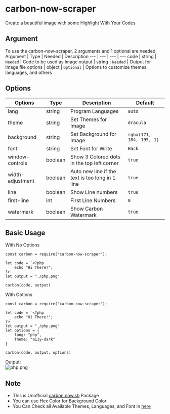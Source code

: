 # carbon-now-scraper
Create a beautiful image with some Highlight With Your Codes

## Argument
To use the carbon-now-scraper, 2 arguments and 1 optional are needed.
Argument | Type | Needed | Description
--- | --- | --- | ---
code | string | `Needed` | Code to be used as Image
output | string | `Needed` | Output for Image file
options | object | `Optional` | Options to customize themes, languages, and others

## Options
Options | Type | Description | Default
--- | --- | --- | ---
lang | string | Program Languages | `auto`
theme | string | Set Themes for Image | `dracula`
background | string | Set Background for Image | `rgba(171, 184, 195, 1)`
font | string | Set Font for Write | `Hack`
window-controls| boolean | Show 3 Colored dots in the top left corner | `true`
width-adjustment | boolean | Auto new line if the text is too long in 1 line | `true`
line | boolean | Show Line numbers | `true`
first-line | int | First Line Numbers | `0`
watermark | boolean | Show Carbon Watermark | `true`

## Basic Usage
With No Options
```nodejs
const carbon = require('carbon-now-scraper');

let code = `<?php
    echo "Hi There!";
?>`
let output = "./php.png"

carbon(code, output)
```
With Options
```nodejs
const carbon = require('carbon-now-scraper');

let code = `<?php
    echo "Hi There!";
?>`
let output = "./php.png"
let options = {
    lang: "php",
    theme: "a11y-dark"
}

carbon(code, output, options)
```
Output:</br>
![php.png](https://i.ibb.co/KWStY3j/php.png)

## Note
- This is Unofficial [carbon.now.sh](https://carbon.now.sh) Package
- You can use Hex Color for Background Color
- You Can Check all Available Themes, Languages, and Font in [here](https://raw.githubusercontent.com/XanderID/carbon-now-Scraper/main/options.js)